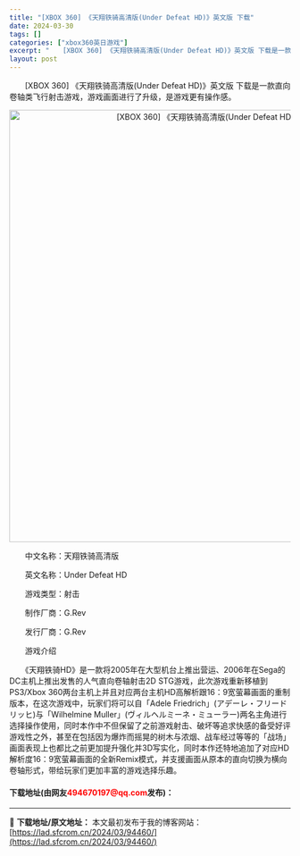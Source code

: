 ```yaml
---
title: "[XBOX 360] 《天翔铁骑高清版(Under Defeat HD)》英文版 下载"
date: 2024-03-30
tags: []
categories: ["xbox360英日游戏"]
excerpt: "　　[XBOX 360] 《天翔铁骑高清版(Under Defeat HD)》英文版 下载是一款直向卷轴类飞行射击游戏，游戏画面进行了升级，是游戏更有操作感。 　　中文名称：天翔铁骑高清版 　　英文名称：Under Defeat HD 　　游戏类型：射击 　　制作厂商：G.Rev 　　发行厂商：G.&hellip;"
layout: post
---
```


 <p>　　[XBOX 360] 《天翔铁骑高清版(Under Defeat HD)》英文版 下载是一款直向卷轴类飞行射击游戏，游戏画面进行了升级，是游戏更有操作感。</p> <p align="center"><img align="" border="0" src="https://lad.sfcrom.cn/wp-content/uploads/2024/03/20240330_6607df7225bfd.webp" width="774" alt="[XBOX 360] 《天翔铁骑高清版(Under Defeat HD)》英文版 下载" /></p> <p>　　中文名称：天翔铁骑高清版</p> <p>　　英文名称：Under Defeat HD</p> <p>　　游戏类型：射击</p> <p>　　制作厂商：G.Rev</p> <p>　　发行厂商：G.Rev</p> <p>　　游戏介绍</p> <p>　　《天翔铁骑HD》是一款将2005年在大型机台上推出营运、2006年在Sega的DC主机上推出发售的人气直向卷轴射击2D STG游戏，此次游戏重新移植到PS3/Xbox 360两台主机上并且对应两台主机HD高解析跟16：9宽萤幕画面的重制版本，在这次游戏中，玩家们将可以自「Adele Friedrich」(アデーレ・フリードリッヒ)与「Wilhelmine Muller」(ヴィルヘルミーネ・ミューラー)两名主角进行选择操作使用，同时本作中不但保留了之前游戏射击、破坏等追求快感的备受好评游戏性之外，甚至在包括因为爆炸而摇晃的树木与浓烟、战车经过等等的「战场」画面表现上也都比之前更加提升强化并3D写实化，同时本作还特地追加了对应HD解析度16：9宽萤幕画面的全新Remix模式，并支援画面从原本的直向切换为横向卷轴形式，带给玩家们更加丰富的游戏选择乐趣。</p> <p><h4>下载地址(由网友<font color="red">494670197@qq.com</font>发布)：</h4></p> 

---
📖 **下载地址/原文地址：** 本文最初发布于我的博客网站：[https://lad.sfcrom.cn/2024/03/94460/](https://lad.sfcrom.cn/2024/03/94460/)
